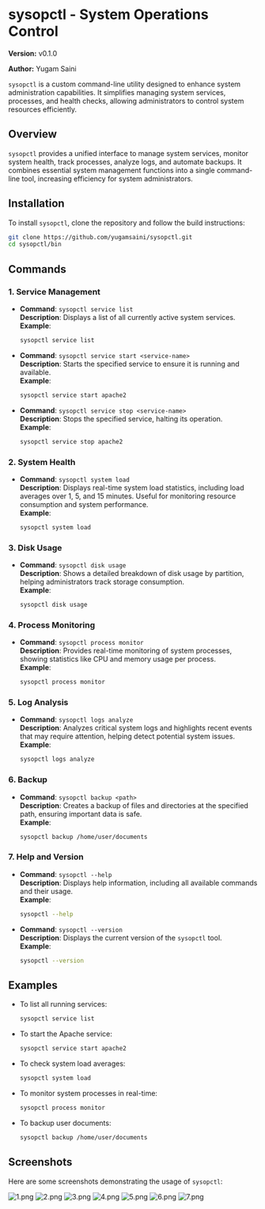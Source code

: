 # sysopctl - System Operations Control
**Version:** v0.1.0 

**Author:** Yugam Saini

`sysopctl` is a custom command-line utility designed to enhance system administration capabilities. It simplifies managing system services, processes, and health checks, allowing administrators to control system resources efficiently.
## Overview
`sysopctl` provides a unified interface to manage system services, monitor system health, track processes, analyze logs, and automate backups. It combines essential system management functions into a single command-line tool, increasing efficiency for system administrators.

## Installation
To install `sysopctl`, clone the repository and follow the build instructions:
```bash 
git clone https://github.com/yugamsaini/sysopctl.git
cd sysopctl/bin
```

## Commands
### 1. **Service Management**
- **Command**: `sysopctl service list`  
  **Description**: Displays a list of all currently active system services.  
  **Example**:  
  ```bash
  sysopctl service list
  ```
- **Command**: `sysopctl service start <service-name>`  
  **Description**: Starts the specified service to ensure it is running and available.  
  **Example**:  
  ```bash
  sysopctl service start apache2
  ```

- **Command**: `sysopctl service stop <service-name>`  
  **Description**: Stops the specified service, halting its operation.  
  **Example**:  
  ```bash
  sysopctl service stop apache2
  ```

### 2. **System Health**

- **Command**: `sysopctl system load`  
  **Description**: Displays real-time system load statistics, including load averages over 1, 5, and 15 minutes. Useful for monitoring resource consumption and system performance.  
  **Example**:  
  ```bash
  sysopctl system load
  ```

### 3. **Disk Usage**

- **Command**: `sysopctl disk usage`  
  **Description**: Shows a detailed breakdown of disk usage by partition, helping administrators track storage consumption.  
  **Example**:  
  ```bash
  sysopctl disk usage
  ```

### 4. **Process Monitoring**

- **Command**: `sysopctl process monitor`  
  **Description**: Provides real-time monitoring of system processes, showing statistics like CPU and memory usage per process.  
  **Example**:  
  ```bash
  sysopctl process monitor
  ```

### 5. **Log Analysis**

- **Command**: `sysopctl logs analyze`  
  **Description**: Analyzes critical system logs and highlights recent events that may require attention, helping detect potential system issues.  
  **Example**:  
  ```bash
  sysopctl logs analyze
  ```

### 6. **Backup**

- **Command**: `sysopctl backup <path>`  
  **Description**: Creates a backup of files and directories at the specified path, ensuring important data is safe.  
  **Example**:  
  ```bash
  sysopctl backup /home/user/documents
  ```

### 7. **Help and Version**

- **Command**: `sysopctl --help`  
  **Description**: Displays help information, including all available commands and their usage.  
  **Example**:  
  ```bash
  sysopctl --help
  ```

- **Command**: `sysopctl --version`  
  **Description**: Displays the current version of the `sysopctl` tool.  
  **Example**:  
  ```bash
  sysopctl --version
  ```

## Examples

- To list all running services:
  ```bash
  sysopctl service list
  ```

- To start the Apache service:
  ```bash
  sysopctl service start apache2
  ```

- To check system load averages:
  ```bash
  sysopctl system load
  ```

- To monitor system processes in real-time:
  ```bash
  sysopctl process monitor
  ```

- To backup user documents:
  ```bash
  sysopctl backup /home/user/documents
  ```

## Screenshots

Here are some screenshots demonstrating the usage of `sysopctl`:

![1.png](./assets/1.png)
![2.png](./assets/2.png)
![3.png](./assets/3.png)
![4.png](./assets/4.png)
![5.png](./assets/5.png)
![6.png](./assets/6.png)
![7.png](./assets/7.png)

